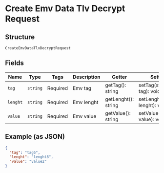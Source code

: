 
# Create Emv Data Tlv Decrypt Request

## Structure

`CreateEmvDataTlvDecryptRequest`

## Fields

| Name | Type | Tags | Description | Getter | Setter |
|  --- | --- | --- | --- | --- | --- |
| `tag` | `string` | Required | Emv tag | getTag(): string | setTag(string tag): void |
| `lenght` | `string` | Required | Emv lenght | getLenght(): string | setLenght(string lenght): void |
| `value` | `string` | Required | Emv value | getValue(): string | setValue(string value): void |

## Example (as JSON)

```json
{
  "tag": "tag6",
  "lenght": "lenght8",
  "value": "value2"
}
```

